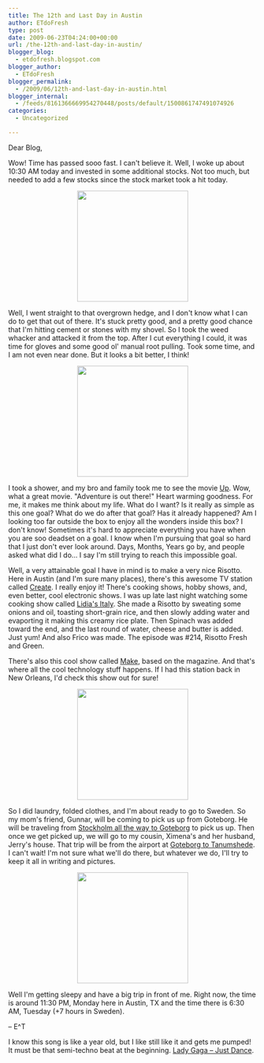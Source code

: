 ```yaml
---
title: The 12th and Last Day in Austin
author: ETdoFresh
type: post
date: 2009-06-23T04:24:00+00:00
url: /the-12th-and-last-day-in-austin/
blogger_blog:
  - etdofresh.blogspot.com
blogger_author:
  - ETdoFresh
blogger_permalink:
  - /2009/06/12th-and-last-day-in-austin.html
blogger_internal:
  - /feeds/8161366669954270448/posts/default/1500861747491074926
categories:
  - Uncategorized

---
```

Dear Blog,

Wow! Time has passed sooo fast. I can't believe it. Well, I woke up about 10:30 AM today and invested in some additional stocks. Not too much, but needed to add a few stocks since the stock market took a hit today.

<p align="center">
  <a href="http://lh3.ggpht.com/_yEPuIWl8ybE/SkBfeZe9ChI/AAAAAAAAAMA/m95fGYOWT-c/s1600/S6301639.JPG"><img src="http://lh3.ggpht.com/_yEPuIWl8ybE/SkBfeZe9ChI/AAAAAAAAAMA/m95fGYOWT-c/s288/S6301639.JPG" width="225" /></a>
</p>

Well, I went straight to that overgrown hedge, and I don't know what I can do to get that out of there. It's stuck pretty good, and a pretty good chance that I'm hitting cement or stones with my shovel. So I took the weed whacker and attacked it from the top. After I cut everything I could, it was time for gloves and some good ol' manual root pulling. Took some time, and I am not even near done. But it looks a bit better, I think!

<p align="center">
  <a href="http://lh6.ggpht.com/_yEPuIWl8ybE/SkBkTByxUAI/AAAAAAAAAMY/NQf79pqTm28/s1600/MV5BMTc4MTE1MTQzNF5BMl5BanBnXkFtZTcwNTc5NzU1Mg%40%40._V1._SX600_SY300_.jpg"><img src="http://lh6.ggpht.com/_yEPuIWl8ybE/SkBkTByxUAI/AAAAAAAAAMY/NQf79pqTm28/s288/MV5BMTc4MTE1MTQzNF5BMl5BanBnXkFtZTcwNTc5NzU1Mg%40%40._V1._SX600_SY300_.jpg" width="225" /></a>
</p>

I took a shower, and my bro and family took me to see the movie [Up][1]. Wow, what a great movie. "Adventure is out there!" Heart warming goodness. For me, it makes me think about my life. What do I want? Is it really as simple as this one goal? What do we do after that goal? Has it already happened? Am I looking too far outside the box to enjoy all the wonders inside this box? I don't know! Sometimes it's hard to appreciate everything you have when you are soo deadset on a goal. I know when I'm pursuing that goal so hard that I just don't ever look around. Days, Months, Years go by, and people asked what did I do... I say I'm still trying to reach this impossible goal.

Well, a very attainable goal I have in mind is to make a very nice Risotto. Here in Austin (and I'm sure many places), there's this awesome TV station called [Create][2]. I really enjoy it! There's cooking shows, hobby shows, and, even better, cool electronic shows. I was up late last night watching some cooking show called [Lidia's Italy][3]. She made a Risotto by sweating some onions and oil, toasting short-grain rice, and then slowly adding water and evaporting it making this creamy rice plate. Then Spinach was added toward the end, and the last round of water, cheese and butter is added. Just yum! And also Frico was made. The episode was #214, Risotto Fresh and Green.

There's also this cool show called [Make][4], based on the magazine. And that's where all the cool technology stuff happens. If I had this station back in New Orleans, I'd check this show out for sure!

<p align="center">
  <a href="http://lh3.ggpht.com/_yEPuIWl8ybE/SkBfe7K73OI/AAAAAAAAAMQ/wN73aOSJo6o/s1600/S6301642.JPG"><img src="http://lh3.ggpht.com/_yEPuIWl8ybE/SkBfe7K73OI/AAAAAAAAAMQ/wN73aOSJo6o/s288/S6301642.JPG" width="225" /></a>
</p>

So I did laundry, folded clothes, and I'm about ready to go to Sweden. So my mom's friend, Gunnar, will be coming to pick us up from Goteborg. He will be traveling from [Stockholm all the way to Goteborg][5] to pick us up. Then once we get picked up, we will go to my cousin, Ximena's and her husband, Jerry's house. That trip will be from the airport at [Goteborg to Tanumshede][6]. I can't wait! I'm not sure what we'll do there, but whatever we do, I'll try to keep it all in writing and pictures.

<p align="center">
  <a href="http://lh3.ggpht.com/_yEPuIWl8ybE/SkBfesLwiZI/AAAAAAAAAMI/xtln3jdYvYI/s1600/S6301640.JPG"><img src="http://lh3.ggpht.com/_yEPuIWl8ybE/SkBfesLwiZI/AAAAAAAAAMI/xtln3jdYvYI/s288/S6301640.JPG" width="225" /></a>
</p>

Well I'm getting sleepy and have a big trip in front of me. Right now, the time is around 11:30 PM, Monday here in Austin, TX and the time there is 6:30 AM, Tuesday (+7 hours in Sweden).

&#8211; E^T

I know this song is like a year old, but I like still like it and gets me pumped! It must be that semi-techno beat at the beginning. [Lady Gaga &#8211; Just Dance][7].

 [1]: http://www.imdb.com/title/tt1049413/
 [2]: http://www.createtv.com/
 [3]: http://www.createtv.com/CreateProgram.nsf/vProgramsByNola/LDIT?OpenDocument&Index=L
 [4]: http://www.createtv.com/CreateProgram.nsf/vProgramsByNola/MAEK?OpenDocument&Index=M
 [5]: http://maps.google.com/maps?daddr=Gothenburg,+Sweden&geocode=%3BFdVicAMdz-W2AA&dirflg=&saddr=stockholm&f=d&sll=57.696981,11.986383&sspn=0.47556,1.455688&ie=UTF8&ll=58.361394,15.172119&spn=3.735493,11.645508&z=7
 [6]: http://maps.google.com/maps?f=d&source=s_d&saddr=goteborg&daddr=Tanumshede,+Sweden&hl=en&geocode=&mra=ls&sll=58.202556,12.733154&sspn=1.875735,5.822754&ie=UTF8&ll=58.182289,11.99707&spn=1.876805,5.822754&z=8
 [7]: http://www.youtube.com/watch?v=M65zI9LH-as
